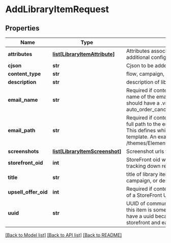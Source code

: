 # AddLibraryItemRequest

## Properties
Name | Type | Description | Notes
------------ | ------------- | ------------- | -------------
**attributes** | [**list[LibraryItemAttribute]**](LibraryItemAttribute.md) | Attributes associated with the library item to contain additional configuration. | [optional] 
**cjson** | **str** | Cjson to be added to library | [optional] 
**content_type** | **str** | flow, campaign, cjson, email, transactional_email or upsell | [optional] 
**description** | **str** | description of library item | [optional] 
**email_name** | **str** | Required if content_type is transactional_email. This is the name of the email template (html, not text).  This name should have a .vm file extension.  An example is auto_order_cancel_html.vm | [optional] 
**email_path** | **str** | Required if content_type is transactional_email. This is the full path to the email template stored in the file system.  This defines which StoreFront contains the desired email template.  An example is /themes/Elements/core/emails/auto_order_cancel_html.vm | [optional] 
**screenshots** | [**list[LibraryItemScreenshot]**](LibraryItemScreenshot.md) | Screenshot urls for display | [optional] 
**storefront_oid** | **int** | StoreFront oid where content originates necessary for tracking down relative assets | [optional] 
**title** | **str** | title of library item, usually the name of the flow or campaign, or description of cjson | [optional] 
**upsell_offer_oid** | **int** | Required if content_type is upsell. This is object identifier of a StoreFront Upsell Offer. | [optional] 
**uuid** | **str** | UUID of communication flow, campaign, email, or null if this item is something else. transactional_email do not have a uuid because they are singleton objects within a storefront and easily identifiable by name | [optional] 

[[Back to Model list]](../README.md#documentation-for-models) [[Back to API list]](../README.md#documentation-for-api-endpoints) [[Back to README]](../README.md)


